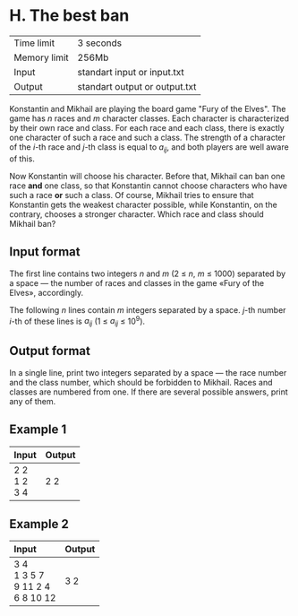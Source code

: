 # H. The best ban
<table>
  <tr>
      <td>Time limit</td>
      <td>3 seconds</td>
  </tr>
  <tr>
      <td>Memory limit</td>
      <td>256Mb</td>
  </tr>
  <tr>
      <td>Input</td>
      <td>standart input or input.txt</td>
  </tr>
  <tr>
      <td>Output</td>
      <td>standart output or output.txt</td>
  </tr>
</table>

Konstantin and Mikhail are playing the board game "Fury of the Elves". The game has <i>n</i> races and <i>m</i> character 
classes. Each character is characterized by their own race and class. For each race and each class, there is exactly one 
character of such a race and such a class. The strength of a character of the <i>i</i>-th race and <i>j</i>-th class is equal 
to <i>a<sub>ij</sub></i>, and both players are well aware of this.  

Now Konstantin will choose his character. Before that, Mikhail can ban one race <b>and</b> one class, so that Konstantin 
cannot choose characters who have such a race <b>or</b> such a class. Of course, Mikhail tries to ensure that Konstantin 
gets the weakest character possible, while Konstantin, on the contrary, chooses a stronger character. Which race and class should 
Mikhail ban?

## Input format
The first line contains two integers <i>n</i> and <i>m</i> (2 ≤ <i>n</i>, <i>m</i> ≤ 1000) separated by a space — the number 
of races and classes in the game «Fury of the Elves», accordingly.  

The following <i>n</i> lines contain <i>m</i> integers separated by a space. <i>j</i>-th number <i>i</i>-th of these lines is 
<i>a<sub>ij</sub></i> (1 ≤ <i>a<sub>ij</sub></i> ≤ 10<sup>9</sup>).

## Output format
In a single line, print two integers separated by a space — the race number and the class number, which should be forbidden to Mikhail. 
Races and classes are numbered from one. If there are several possible answers, print any of them.

## Example 1
| Input               | Output |
|:--------------------|:-------|
| 2 2</br>1 2</br>3 4 | 2 2    |

## Example 2
| Input                                      | Output |
|:-------------------------------------------|:-------|
| 3 4</br>1 3 5 7</br>9 11 2 4</br>6 8 10 12 | 3 2    |
